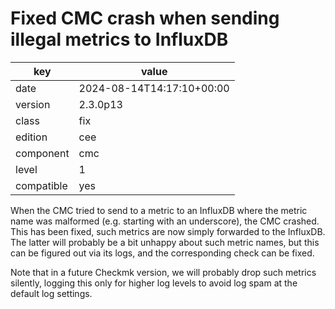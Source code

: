 [//]: # (werk v2)
# Fixed CMC crash when sending illegal metrics to InfluxDB

key        | value
---------- | ---
date       | 2024-08-14T14:17:10+00:00
version    | 2.3.0p13
class      | fix
edition    | cee
component  | cmc
level      | 1
compatible | yes

When the CMC tried to send to a metric to an InfluxDB where the metric name
was malformed (e.g. starting with an underscore), the CMC crashed.  This
has been fixed, such metrics are now simply forwarded to the InfluxDB.  The
latter will probably be a bit unhappy about such metric names, but this can
be figured out via its logs, and the corresponding check can be fixed.

Note that in a future Checkmk version, we will probably drop such metrics
silently, logging this only for higher log levels to avoid log spam at the
default log settings.
